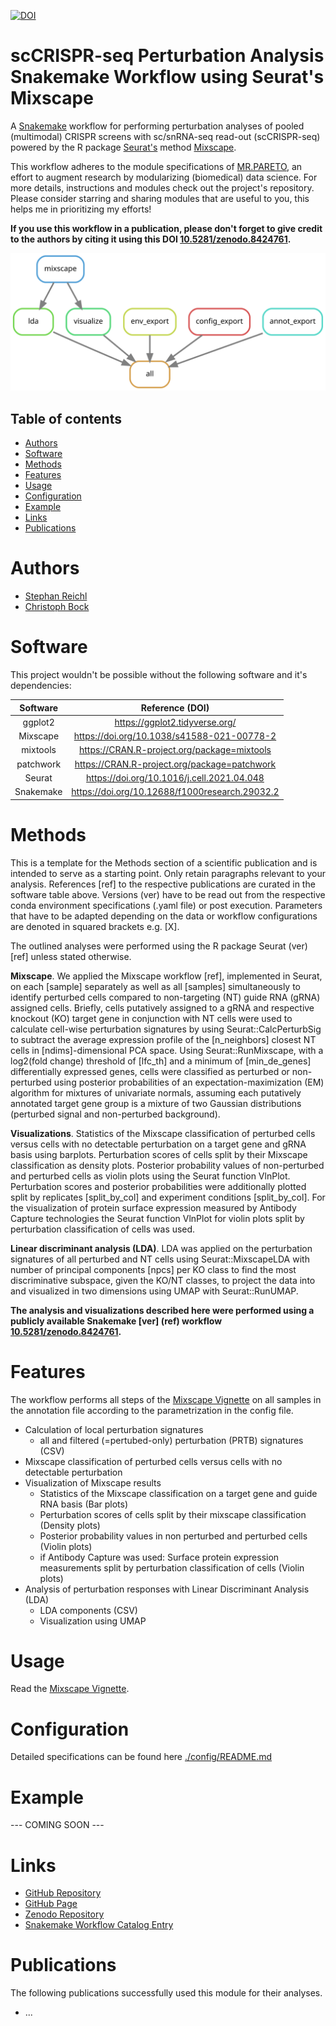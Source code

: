 [![DOI](https://zenodo.org/badge/481635018.svg)](https://zenodo.org/badge/latestdoi/481635018)

# scCRISPR-seq Perturbation Analysis Snakemake Workflow using Seurat's Mixscape
A [Snakemake](https://snakemake.readthedocs.io/en/stable/) workflow for performing perturbation analyses of pooled (multimodal) CRISPR screens with sc/snRNA-seq read-out (scCRISPR-seq) powered by the R package [Seurat's](https://satijalab.org/seurat/index.html) method [Mixscape](https://satijalab.org/seurat/articles/mixscape_vignette.html).

This workflow adheres to the module specifications of [MR.PARETO](https://github.com/epigen/mr.pareto), an effort to augment research by modularizing (biomedical) data science. For more details, instructions and modules check out the project's repository. Please consider starring and sharing modules that are useful to you, this helps me in prioritizing my efforts!

**If you use this workflow in a publication, please don't forget to give credit to the authors by citing it using this DOI [10.5281/zenodo.8424761](https://doi.org/10.5281/zenodo.8424761).**

![Workflow Rulegraph](./workflow/dags/rulegraph.svg)

Table of contents
----------------
  * [Authors](#authors)
  * [Software](#software)
  * [Methods](#methods)
  * [Features](#features)
  * [Usage](#usage)
  * [Configuration](#configuration)
  * [Example](#example)
  * [Links](#links)
  * [Publications](#publications)

# Authors
- [Stephan Reichl](https://github.com/sreichl)
- [Christoph Bock](https://github.com/chrbock)


# Software
This project wouldn't be possible without the following software and it's dependencies:

| Software       | Reference (DOI)                                   |
| :------------: | :-----------------------------------------------: |
| ggplot2        | https://ggplot2.tidyverse.org/                    |
| Mixscape       | https://doi.org/10.1038/s41588-021-00778-2        |
| mixtools       | https://CRAN.R-project.org/package=mixtools       |
| patchwork      | https://CRAN.R-project.org/package=patchwork      |
| Seurat         | https://doi.org/10.1016/j.cell.2021.04.048        |
| Snakemake      | https://doi.org/10.12688/f1000research.29032.2    |

# Methods
This is a template for the Methods section of a scientific publication and is intended to serve as a starting point. Only retain paragraphs relevant to your analysis. References [ref] to the respective publications are curated in the software table above. Versions (ver) have to be read out from the respective conda environment specifications (.yaml file) or post execution. Parameters that have to be adapted depending on the data or workflow configurations are denoted in squared brackets e.g. [X].

The outlined analyses were performed using the R package Seurat (ver) [ref] unless stated otherwise.

**Mixscape**. We applied the Mixscape workflow [ref], implemented in Seurat, on each [sample] separately as well as all [samples] simultaneously to identify perturbed cells compared to non-targeting (NT) guide RNA (gRNA) assigned cells. Briefly, cells putatively assigned to a gRNA and respective knockout (KO) target gene in conjunction with NT cells were used to calculate cell-wise perturbation signatures by using Seurat::CalcPerturbSig to subtract the average expression profile of  the [n_neighbors] closest NT cells in [ndims]-dimensional PCA space. Using Seurat::RunMixscape, with a log2(fold change) threshold of [lfc_th] and a minimum of [min_de_genes] differentially expressed genes, cells were classified as perturbed or non-perturbed using posterior probabilities of an expectation-maximization (EM) algorithm for mixtures of univariate normals, assuming each putatively annotated target gene group is a mixture of two Gaussian distributions (perturbed signal and non-perturbed background). 

**Visualizations**. Statistics of the Mixscape classification of perturbed cells versus cells with no detectable perturbation on a target gene and gRNA basis using barplots. Perturbation scores of cells split by their Mixscape classification as density plots. Posterior probability values of non-perturbed and perturbed cells as violin plots using the Seurat function VlnPlot. Perturbation scores and posterior probabilities were additionally plotted split by replicates [split_by_col] and experiment conditions [split_by_col]. For the visualization of protein surface expression measured by Antibody Capture technologies the Seurat function VlnPlot for violin plots split by perturbation classification of cells was used.

**Linear discriminant analysis (LDA)**. LDA was applied on the perturbation signatures of all perturbed and NT cells using Seurat::MixscapeLDA with number of principal components [npcs] per KO class to find the most discriminative subspace, given the KO/NT classes, to project the data into and visualized in two dimensions using UMAP with Seurat::RunUMAP.

**The analysis and visualizations described here were performed using a publicly available Snakemake [ver] (ref) workflow [10.5281/zenodo.8424761](https://doi.org/10.5281/zenodo.8424761).**

# Features
The workflow performs all steps of the [Mixscape Vignette](https://satijalab.org/seurat/articles/mixscape_vignette.html) on all samples in the annotation file according to the parametrization in the config file.
- Calculation of local perturbation signatures
  - all and filtered (=pertubed-only) perturbation (PRTB) signatures (CSV)
- Mixscape classification of perturbed cells versus cells with no detectable perturbation
- Visualization of Mixscape results
  - Statistics of the Mixscape classification on a target gene and guide RNA basis (Bar plots)
  - Perturbation scores of cells split by their mixscape classification (Density plots)
  - Posterior probability values in non perturbed and perturbed cells (Violin plots)
  - if Antibody Capture was used: Surface protein expression measurements split by perturbation classification of cells (Violin plots)
- Analysis of perturbation responses with Linear Discriminant Analysis (LDA)
  - LDA components (CSV)
  - Visualization using UMAP

# Usage
Read the [Mixscape Vignette](https://satijalab.org/seurat/articles/mixscape_vignette.html).

# Configuration
Detailed specifications can be found here [./config/README.md](./config/README.md)

# Example
--- COMING SOON ---

# Links
- [GitHub Repository](https://github.com/epigen/mixscape_seurat/)
- [GitHub Page](https://epigen.github.io/mixscape_seurat/)
- [Zenodo Repository](https://doi.org/10.5281/zenodo.8424761)
- [Snakemake Workflow Catalog Entry](https://snakemake.github.io/snakemake-workflow-catalog?usage=epigen/mixscape_seurat)

# Publications
The following publications successfully used this module for their analyses.
- ...